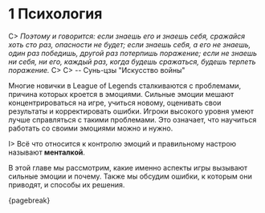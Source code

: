 # 1 Психология

C> *Поэтому и говорится: если знаешь его и знаешь себя, сражайся хоть сто раз, опасности не будет; если знаешь себя, а его не знаешь, один раз победишь, другой раз потерпишь поражение; если не знаешь ни себя, ни его, каждый раз, когда будешь сражаться, будешь терпеть поражение.*
C>
C> -- Сунь-цзы "Искусство войны"

Многие новички в League of Legends сталкиваются с проблемами, причина которых кроется в эмоциями. Сильные эмоции мешают концентрироваться на игре, учиться новому, оценивать свои результаты и корректировать ошибки. Игроки высокого уровня умеют лучше справляться с такими проблемами. Это означает, что научиться работать со своими эмоциями можно и нужно.

I> Всё что относится к контролю эмоций и правильному настрою называют **менталкой**.

В этой главе мы рассмотрим, какие именно аспекты игры вызывают сильные эмоции и почему. Также мы обсудим ошибки, к которым они приводят, и способы их решения.

{pagebreak}